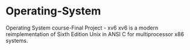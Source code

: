 # Operating-System
Operating System course-Final Project - xv6
xv6 is a modern reimplementation of Sixth Edition Unix in ANSI C for multiprocessor x86 systems.
